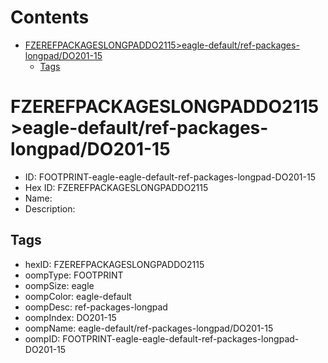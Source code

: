 



Contents
========

* [FZEREFPACKAGESLONGPADDO2115>eagle-default/ref-packages-longpad/DO201-15](#fzerefpackageslongpaddo2115eagle-defaultref-packages-longpaddo201-15)
	* [Tags](#tags)

# FZEREFPACKAGESLONGPADDO2115>eagle-default/ref-packages-longpad/DO201-15

- ID: FOOTPRINT-eagle-eagle-default-ref-packages-longpad-DO201-15
- Hex ID: FZEREFPACKAGESLONGPADDO2115
- Name: 
- Description: 

## Tags

- hexID: FZEREFPACKAGESLONGPADDO2115
- oompType: FOOTPRINT
- oompSize: eagle
- oompColor: eagle-default
- oompDesc: ref-packages-longpad
- oompIndex: DO201-15
- oompName: eagle-default/ref-packages-longpad/DO201-15
- oompID: FOOTPRINT-eagle-eagle-default-ref-packages-longpad-DO201-15
